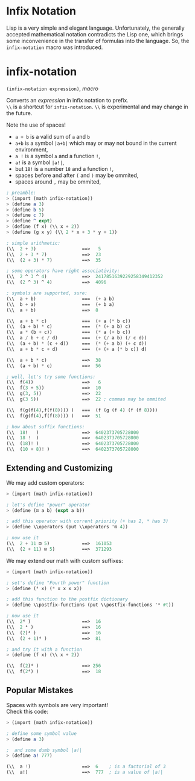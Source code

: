 Infix Notation
==============

Lisp is a very simple and elegant language.
Unfortunately, the generally accepted mathematical notation contradicts the Lisp one, which brings some inconvenience in the transfer of formulas into the language. So, the `infix-notation` macro was introduced.

# infix-notation
`(infix-notation expression)`, *macro*

Converts an *expression* in infix notation to prefix.  
`\\` is a shortcut for `infix-notation`. `\\` is experimental and may change in the future.

Note the use of spaces!
* `a + b` is a valid sum of `a` and `b`
* `a+b` is a symbol `|a+b|` which may or may not bound in the current environment,
* `a !` is a symbol `a` and a function `!`,
* `a!` is a symbol `|a!|`,
* but `18!` is a number `18` and a function `!`,
* spaces before and after `(` and `)` may be ommited,
* spaces around `,` may be ommited,

```scheme
; preamble:
> (import (math infix-notation))
> (define a 3)
> (define b 5)
> (define c 7)
> (define ^ expt)
> (define (f x) (\\ x + 2))
> (define (g x y) (\\ 2 * x + 3 * y + 1))

; simple arithmetic:
(\\  2 + 3)                 ==>   5
(\\  2 + 3 * 7)             ==>  23
(\\  (2 + 3) * 7)           ==>  35

; some operators have right associativity:
(\\  2 ^ 3 ^ 4)             ==>  2417851639229258349412352
(\\  (2 ^ 3) ^ 4)           ==>  4096

; symbols are supported, sure:
(\\  a + b)                 ===  (+ a b)
(\\  b + a)                 ===  (+ b a)
(\\  a + b)                 ==>  8

(\\  a + b * c)             ===  (+ a (* b c))
(\\  (a + b) * c)           ===  (* (+ a b) c)
(\\  a * (b + c))           ===  (* a (+ b c))
(\\  a / b + c / d)         ===  (+ (/ a b) (/ c d))
(\\  (a + b) * (c + d))     ===  (* (+ a b) (+ c d))
(\\  a + b * c + d)         ===  (+ (+ a (* b c)) d)

(\\  a + b * c)             ==>  38
(\\  (a + b) * c)           ==>  56

; well, let's try some functions:
(\\  f(4))                  ==>   6
(\\  f(3 + 5))              ==>  10
(\\  g(3, 5))               ==>  22
(\\  g(3 5))                ==>  22 ; commas may be ommited

(\\  f(g(f(4),f(f(8)))) )   ===  (f (g (f 4) (f (f 8))))
(\\  f(g(f(4),f(f(8)))) )   ==>  51

; how about suffix functions:
(\\  18!   )                ==>  6402373705728000
(\\  18 !  )                ==>  6402373705728000
(\\  (18)! )                ==>  6402373705728000
(\\  (10 + 8)! )            ==>  6402373705728000
```

## Extending and Customizing
We may add custom operators:
```scheme
> (import (math infix-notation))

; let's define "power" operator
> (define (⊡ a b) (expt a b))

; add this operator with corrent priority (+ has 2, * has 3)
> (define \\operators (put \\operators '⊡ 4))

; now use it
(\\  2 + 11 ⊡ 5)            ==>  161053
(\\  (2 + 11) ⊡ 5)          ==>  371293
```

We may extend our math with custom suffixes:

```scheme
> (import (math infix-notation))

; set's define "Fourth power" function
> (define (⁴ x) (* x x x x))

; add this function to the postfix dictionary
> (define \\postfix-functions (put \\postfix-functions '⁴ #t))

; now use it
(\\  2⁴ )                   ==>  16
(\\  2 ⁴ )                  ==>  16
(\\  (2)⁴ )                 ==>  16
(\\  (2 + 1)⁴ )             ==>  81

; and try it with a function
> (define (f x) (\\ x + 2))

(\\  f(2)⁴ )                ==> 256
(\\  f(2⁴) )                ==>  18
```

## Popular Mistakes

Spaces with symbols are very important!  
Check this code:
```scheme
> (import (math infix-notation))

; define some symbol value
> (define a 3)

;  and some dumb symbol |a!|
> (define a! 777)

(\\  a !)                   ==>  6    ; is a factorial of 3
(\\  a!)                    ==>  777  ; is a value of |a!|
```